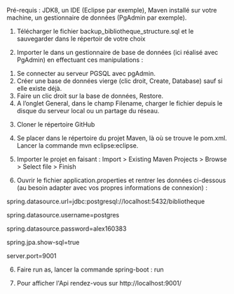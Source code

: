 Pré-requis : JDK8, un IDE (Eclipse par exemple), Maven installé sur votre machine, un gestionnaire de données (PgAdmin par exemple).

1) Télécharger le fichier backup_bibliotheque_structure.sql et le sauvegarder dans le répertoir de votre choix

2) Importer le dans un gestionnaire de base de données (ici réalisé avec PgAdmin) en effectuant ces manipulations :
1. Se connecter au serveur PGSQL avec pgAdmin.
2. Créer une base de données vierge (clic droit, Create, Database) sauf si elle existe déjà.
3. Faire un clic droit sur la base de données, Restore.
4. A l’onglet General, dans le champ Filename, charger le fichier depuis le disque du serveur local ou un partage du réseau.

3) Cloner le répertoire GitHub

4) Se placer dans le répertoire du projet Maven, là où se trouve le pom.xml. Lancer la commande mvn eclipse:eclipse.

4) Importer le projet en faisant : Import > Existing Maven Projects > Browse > Select file > Finish 

5) Ouvrir le fichier application.properties et rentrer les données ci-dessous (au besoin adapter avec vos propres informations de connexion) :

spring.datasource.url=jdbc:postgresql://localhost:5432/bibliotheque

spring.datasource.username=postgres

spring.datasource.password=alex160383

spring.jpa.show-sql=true

server.port=9001

6) Faire run as, lancer la commande spring-boot : run

7) Pour afficher l'Api rendez-vous sur http://localhost:9001/

